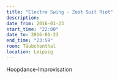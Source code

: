 ```yaml
---
title: "Electro Swing - Zoot Suit Riot"
description: 
date_from: 2016-01-23
start_time: "22:00"
date_to: 2016-01-23
end_time: "23:59"
room: Täubchenthal
location: Leipzig
---
```


Hoopdance-Improvisation